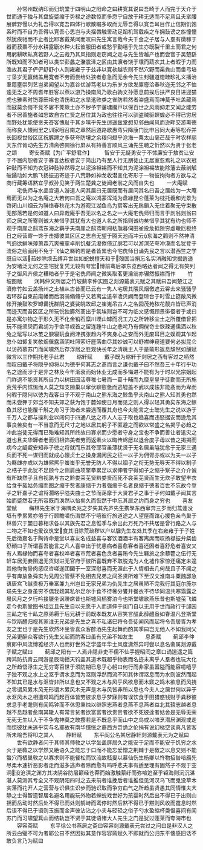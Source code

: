 <!-- { "loadSidebar": true } -->
　　孙常州既纳印而归筑堂于四明山之阳命之曰耕寛其说曰吾畸于人而完于天介于世而通于独与其盘旋蹙缩于势禄之途数惊而多恧宁自放于耕无适而不足焉且夫挛腰展髀野慢以为礼吾得以寛吾四体行歌散瞩多取而无辱吾得以寛吾耳目作止信期饥饱系时而不自为吾得以寛吾心思岂与夫揺唇触罟动足蹈机驾载疾之车拥鼔谤之旂憧憧然犹疾驰而不止者比耶客戴某闻而叹曰先生寓言哉今夫千金之子居与人羣有徴稼于器而菽粟不分氷耕露斸水种火耘彼服田者或愁乎勤嘻乎先生亦既裂千里土而君之何用躬耕畎畆真若野人之云哉乃其风指则走窃闻之走与先生皆越产也而尝官于吴楚繇所既知而不知者可以类举彭蠡之潴震泽之区由其濵者饶于壤而蔬农其上者暇于力而渔故其君子俨俨舒舒小人则雍雍于于兹非以寛欤越农则不然穴野而渠粪山而畬弓培寸垦岁无赢储盖用寛者不劳而尝给处狭者愈急而无余今先生封疆道徳畦畛礼义播治羣籍壅崇列艺岂弟闻望以为嘉谷优游笃老以为乐岁方欲发廪廥洽春秋迩无邻之不恤逺无乏之不周耆年胜客以燕以游乃操南风乃歌白驹文孙愿息前挨后扶严良日进迎猫虎也雅素时饬尊田祖也清伤和之水旱逺败类之雀防若然者粢盛焉而神莫予吐盖藏焉而冦莫余侮不竞不寠不莠厥土亦不秽予宇藩墉牖戸以保百世之风雨抑走又闻之能劳者不居善施者如忘故自古仁贤之居位其为政也往往可以驯盗贼驱螟蝗必不得已穷居而野处犹能使贪夫吝客愧耻于其乡嘻乎先生逍遥兹堂想见邻曲闻风而逊畔交游熏徳而称良人懐阙里之训家哦召南之章然后道路歌惠穹只降康门比申吕同大寿等松乔并长回视世俗区区祝豚蹄之多获夸防壤之余粮何翅乎沧海一粟太山毫芒哉于时农祥丽天东作胥动先生方清斋啓闗徐行屏从有持善言顺风三诵先生聴之忻然以为贤于张老之颂
　　寄安斋赋【为广平舒君作】
　　智安于无疑勇安于不怵廉安于敖贫让安于不屈内恕者安于寡言达权者安于简出乃有至人行无朋徒止无居室忽焉礼之以衣冠钟鼓而不知为衣冠钟鼔猝然辱之以泥涂袒裼而不知其为泥涂袒裼故能除藩去蔽剖觚破鐍动如大鹏飞扬振迅寄迹于八荒静如神龙收潜变化寄形于一物彼拘拘者方欲与之商行藏筹语黙宜乎叔孙见笑于两生楚龚之徒闻老翁之风而自失也
　　一大庵赋
　　宅侁师与水晶宫道人游道人问其居曰无居既而有居问其名曰吾之居姑为一大庵焉而无以为之名庵之大若何曰吾之庵以鸿蒙浑沌为盘縁昆仑蓬莱为枕托羲和光景为啓闭山川烟云为聨络春秋花木为游观江湖鱼鸟为賔客出无扄鎻入无住着聚无守束散无部落若是何如道人曰异哉庵乎吾无以名之名之一大庵宅侁师归而言于剡翁剡翁曰师之居之所寄则诚大矣惜乎其犹有大也道人名之所指则诚约矣惜乎其犹有约也师不观于南崖之鸱鸢东海之鹳乎夫南崖之鸱鸢朝闯枯虺暮伺田雀投危抵隙穷虚瞰厄极终日之经营寄一馋于击搏彼其区区之志自无望于腾天池而冲云东海之鹳则不然神清气逈欲鲜味薄萧森亢爽摧挛卓削饥餐沆瀣倦倚辽廓若可以游溟茫夸冲漠而名犹登于流俗之绘画用不免于飞仙之羇靮若是者皆累也今宅侁师日诵先民之言以潜西竺之学既自以涵茹妙除烦去缚弃世丝如蛇蜕擅天和于殻固当捐忘名实消融知觉据逍遥为安堵泛无何之空宅犹复凭无较有夸宏博前骞后罩东览西略达者闻之得无有笑列子之御风齐侯之糟粕者乎于是宅侁师闻之微笑取茗更瀹翁亦辗然振襟而作
　　竹坡图赋
　　润韩仲文所居之竹坡蓟李仲实图之剡源戴表元赋之其赋曰吾闻楚江之濆修竹如云盖扬州之土植从古昔而已云有一隽人宅居其隈风烟徼遮云霄去来骚骚乎若环群自束前麾幡而后羽骑翛翛乎又若离尘逺举凌贝阙而登琼台于时雪止筵敞风微帐开接鼓吹罗罇罍抚群阴之婆娑眺故邱之崔嵬吊古人之名园茂苑秾花靓卉皆已声消而迹灭而吾区区之所玩恱独欝然髙出乎氛埃则岂不可为临文感慨顾景徘徊者乎或曰是亦寓尔物之于形久无不化金销石糜川堙山罅而况工力之所转移尘土之所覆借曾把玩不能须臾而君胡为乎欲寻岘首之留连踵牛山之悲咤乃有倜傥竒士恢疎通儒洒以秋兔之髦写以冰茧之腴寝玩食阅津携张趋内不爽身心之安而外无废耳目之娱观其乍起忽仆如颦复笑欹烟偃露涵阴吐照萦纡歴落曲尽其妙诚可以舒襟绅窥道要何必拟昆仑以访药慕苏门而闻啸然后存浮居之胜观快长年之清眺主人于是斋形返息頽然如醺赋微言以三作期托老乎此君
　　缩轩赋
　　戴子既为缩轩于剡居之西有客过之哂然而叹曰戴子将隠乎抑将以为徳乎何其志之髙而言之谦也戴子曰不然吾三十年行乎功名之途而涉于是非之林及今年渐衰而始休业无成而多悔进不能有为于时以光宗姻起门祚退不能资其所自力以树田园活尊稚七暑而一葛十晡而九糜皇皇乎徒勤而无所施荒荒乎内怵惕而人莫之知支隙巢以窜伏聊憇惫而逃墟盖不武以成怯非能髙而为卑而何暇于隠何以徳为哉客曰子不观于南山之熊东海之鲸鱼乎夫南山之熊人知其勇也然而未尝狎于郊岂不知夫郊之获为饱于麓如使日月而见之则人得以轻其勇矣东海之鲸鱼其怒也能覆千斛之舟习于海者未尝遇而覆其舟也今夫能言之士聴先生之说以游于千万人之都与操利业以闯伺于四通八达之市人人志于取也趋喜而违怒据安而逊危其事良苦矣有一不当意而无尺寸之地以居其躬子不匿避之而欲以常盛之名掲乎必趋之冲此岂徒无得而已殆难知其所终故曰寡求而少愿者守身之宝也不争而善让者逺灾之道也且夫华韡者老而归根饰美者劳而返素火以晦传烬厯以退合度子毋以昔之掲掲而病今之龊龊安知非子徳之将就而乐其夸耶官虽薄犹贤于无名居虽隘犹愈于无家三遇兵而不死一谋归而就成心懐贞士之操身漏闲民之征一以子为佣胥亦或以为夫一以子为羇雌亦或以为雄熈熈乎蚩蚩乎无誉无防人不得以锢子之衔无势无辱天不得以制子之梏子于此犹不足顾今之侧肩曲项擎拳累足以求伸者宁得如子之缩乎察子之介介诚有所缺然子且自视孰与古之黔娄莱芜贤黔娄贤而死不衾莱芜贤而生无炊子敢望丰衣给食乎哉姑务缩而图之缩于赀者康缩于力者强缩于名者良缩于徳者百世不忘故今登子之轩嘉子之谊将濶略乎隘夫曲士之节而荡摩于大贤君子之事于子何如戴子闻其言始而蹙然若无所容既而涣然以怡矣久而恢然于中忘其居之约而身之穷也
　　喜友堂赋
　　梅林先生家于海隅柔兆之岁失其先庐先生携孥东西窜奔三岁而归蒿蓬没垣有季累累亦倦于行顾瞻嗟伤潸然不宁嘻彼行旅道途之人望屋而馆心援色亲鸟巢于林兽穴于麓日暮相求各以其族先君之息惟季与余出此万死乃不共居是曾行路之人与二物之不如也爰议筑堂食其旧除荒疏秽以户以牖先生左处其季在右雍雍于于子姓先后徴嘉名于陶诗命是堂以喜友名成益喜与客饮酒酒半有客离席而叹扬襟振弁粲齿舒顔曰子所谓喜吾能言之凡人喜幸出于忧患病者喜愈客者喜还困者喜舒危者喜安又有人焉縁物而喜夸者喜权哗者喜市荒者喜色贪者喜贿今先生羇旅之余藜藿之伍行无轩车居无妾圉退无货财进无官府于彼所喜既弃不取脱鬼为人化墟作家惊还痛定未遑其他恂恂骨肉感叹咨嗟遂团圞于一室深慰喜而无涯此于人情相去几何哉且子不闻之乎有庳放象舜实为兄周公管蔡不免相去兄弟之间圣贤所难下至汉文淮南斗粟魏邸急语唐宫飞镞贵极万乗富兼九州岂曰无家兄弟为仇先生之居虽陋不完我行其庭尔箎尔埙先生之身虽穷不偶我觌其私尔足尔手食不待奢分饔并餐衣不待华同温共寒霜露之晨风月之夕行吟接屦坐讽聨席昔也斯墟风栖雾泊今也斯堂啸歌燕乐昔也斯墟萤飞燐走今也斯堂图书俎豆且先生自以无愿于人而道伸于闺门自以无用于世而政行于邱园三畆之宅十畆之原弟耨于后兄耕于前既孝既友从容笑言醖此醇醴盎如春温凡登斯堂与饮斯醴归视其家谁无兄弟是先生之喜不私诸巳将令吾徒闻风而起将令吾居胥为孝友之里也于是先生欣然环坐皆喜众客酢酒先生起舞而酌其季曰岂无他人不如我同父兄弟更醉众客欲行先生又起而酌客曰虽有兄弟不如友生
　　息斋赋
　　蓟邱李仲賔郎中风流博雅经济人也而好世外之学盛年华士风度潇然异时尝以息名斋属剡源戴子赋之赋曰
　　蓟邱之阳有一人焉非隠非吏不儒不仙手握昭囘之章口诵逍遥之篇跨鸿防抗青云同游星辰动揺天钧盖其道术既超乎物表而名迹未离乎人羣者也玩大化之所趋悟浮生之无穷寄百世于须防期已息乎心躬曰何行而非家虽嚣隘而能容噫嘻乎子独不观之水上之沤乎谓水息而为沤则浮然而流不知其休谓沤息而为水则波然而起不知其已是水与沤皆非所以息也又不观之木与风乎风欲息而木窽之鸣木欲息而风挠之零谓风累木风无形谓木累风木无声是木与风皆非所以息也今夫人之居世何以异于水沤风木之相遭鸡鸣而起百体皆劳彼求息乎梦寐则有误饮食于田猎惑钱财于粪秽彼求息乎老耄则有闻鸣钟而不休思秉烛以继照志燕者息燕不息燕者益北其辕志越者息越不息越者愈南其辙人有常言贫者欲富富者欲贵贵者欲不死彼逹者姑舍是无辱无荣无死无生以入于不争鬼神莫之敢撄若是不既息乎而山中之鸟或以喑烹潜居渊观或走而惊彼犹未逃乎实与名耶故有南华戃恍之裔西方竒诡之伦捐有说幻梯空谈真凡皆客所未喻吾将叩之其人
　　静轩赋
　　东平阎公名某居静轩剡源戴表元为之赋曰
　　世有欲静者问于其师其师敎之以学坐盖屏居久之能安于足而不能安于饥穷之水火于是敎之以学然又絶语久之能忘于口而不能忘爱憎之荆棘于是敎之以息交则不能螫穴而栖巢敎之以寡求则不能餐松而饮流故嵇叟以慕仙伤生杨卿以忤物招咎喑鴈先尽柔木速折恶影者走而滋多逃声者除而愈有呜呼悲夫事有适至理有固然子不观于空洞没沧溟之渊方其决阴谷防层巅经苍莽而始激触萦纡而弥喧迨至乎钜海则沉沉湛湛人莫测其亏全又不观阴阳四时之去来前者谁挽后者谁推但见河汉乌飞而兎没草木实落而花开人之营营与识俱生识步而驰识取而争穷血气之所趋虽贤愚其同情惟夫大静之士得智遗智居名避名用能玩外物若蝉蜕戏世好为孩婴时然后出不得已于出则山揺而岳动时然后处不得已而处则鹄峙而鸾停时然后黙不得已于黙则风收而霆息时然后语不得已于语则玉振而金声彼沾沾之小夫与硁硁之俗子勺水盈缩杯羮愠喜间有闻苏门而习啸望箕山而结轨岂不贤于其徒语诸大人先生之门是犹过蓬莱而夸海市也
　　容容斋赋
　　东平徐公书燕居之斋曰容容剡源戴表元尝过之问曰是非汉人之所云白璧不可为者耶公曰不然因拟其意作容容斋赋久不即就而公归东平懐感旧话不敢负言乃为赋曰
